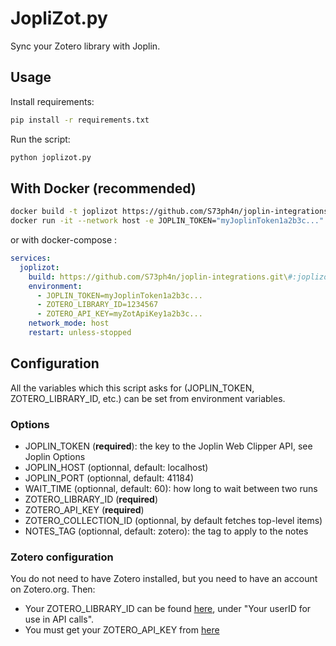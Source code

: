 # JopliZot.py
Sync your Zotero library with Joplin.

## Usage
Install requirements:
```bash
pip install -r requirements.txt
```

Run the script:
```bash
python joplizot.py
```

## With Docker (recommended)
```sh
docker build -t joplizot https://github.com/S73ph4n/joplin-integrations.git\#:joplizot
docker run -it --network host -e JOPLIN_TOKEN="myJoplinToken1a2b3c..." -e ZOTERO_LIBRARY_ID=1234567 -e ZOTERO_API_KEY="myZotApiKey1a2b3c" joplizot
```

or with docker-compose :

```yaml
services:
  joplizot:
    build: https://github.com/S73ph4n/joplin-integrations.git\#:joplizot
    environment:
      - JOPLIN_TOKEN=myJoplinToken1a2b3c...
      - ZOTERO_LIBRARY_ID=1234567
      - ZOTERO_API_KEY=myZotApiKey1a2b3c...
    network_mode: host
    restart: unless-stopped
```

## Configuration
All the variables which this script asks for (JOPLIN\_TOKEN, ZOTERO\_LIBRARY\_ID, etc.) can be set from environment variables.

### Options
* JOPLIN\_TOKEN (**required**): the key to the Joplin Web Clipper API, see Joplin Options
* JOPLIN\_HOST (optionnal, default: localhost)
* JOPLIN\_PORT (optionnal, default: 41184)
* WAIT\_TIME (optionnal, default: 60): how long to wait between two runs
* ZOTERO\_LIBRARY\_ID (**required**)
* ZOTERO\_API\_KEY (**required**)
* ZOTERO\_COLLECTION\_ID (optionnal, by default fetches top-level items)
* NOTES\_TAG (optionnal, default: zotero): the tag to apply to the notes

### Zotero configuration
You do not need to have Zotero installed, but you need to have an account on Zotero.org. Then:
* Your ZOTERO\_LIBRARY\_ID can be found [here](https://www.zotero.org/settings/keys), under "Your userID for use in API calls".
* You must get your ZOTERO\_API\_KEY from [here](https://www.zotero.org/settings/keys/new)
